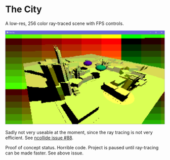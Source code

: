 # The City
A low-res, 256 color ray-traced scene with FPS controls.

![Preview Image](./screenshot.png)

Sadly not very useable at the moment, since the ray tracing is not very efficient. See [ncollide issue #88](https://github.com/sebcrozet/ncollide/issues/88).

Proof of concept status. Horrible code. Project is paused until ray-tracing can be made faster. See above issue.